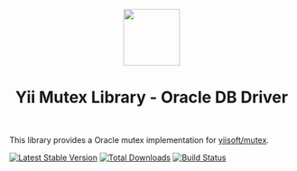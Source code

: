 <p align="center">
    <a href="https://github.com/yiisoft" target="_blank">
        <img src="https://avatars0.githubusercontent.com/u/993323" height="100px">
    </a>
    <h1 align="center">Yii Mutex Library - Oracle DB Driver</h1>
    <br>
</p>

This library provides a Oracle mutex implementation for [yiisoft/mutex].

[yiisoft/mutex]: https://github.com/yiisoft/mutex

[![Latest Stable Version](https://poser.pugx.org/yiisoft/mutex-db-oracle/v/stable.png)](https://packagist.org/packages/yiisoft/mutex-db-oracle)
[![Total Downloads](https://poser.pugx.org/yiisoft/mutex-db-oracle/downloads.png)](https://packagist.org/packages/yiisoft/mutex-db-oracle)
[![Build Status](https://travis-ci.com/yiisoft/mutex-db-oracle.svg?branch=master)](https://travis-ci.com/yiisoft/mutex-db-oracle)


